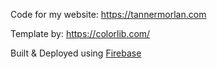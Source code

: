 Code for my website: https://tannermorlan.com

Template by: https://colorlib.com/

Built & Deployed using [Firebase](https://firebase.google.com/)